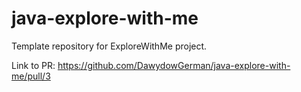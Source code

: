 # java-explore-with-me
Template repository for ExploreWithMe project.

Link to PR:
https://github.com/DawydowGerman/java-explore-with-me/pull/3
